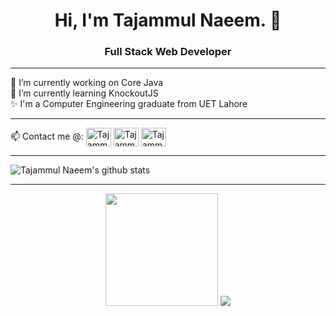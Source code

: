 <h1 align="center">Hi, I'm Tajammul Naeem. 👋</h1>
<h3 align = "center"> Full Stack Web Developer</h3>
<hr>

🔭 I’m currently working on Core Java<br>
🌱 I’m currently learning KnockoutJS<br>
✨ I'm a Computer Engineering graduate from UET Lahore<br>

<hr>

📫 Contact me @: 
 <a href="https://www.linkedin.com/in/tajammul-naeem-b21b75205/" target="blank"><img align="center" src="https://cdn.jsdelivr.net/npm/simple-icons@3.0.1/icons/linkedin.svg" alt="Tajammul Naeem" height="30" width="40" /></a>
 <a href="http://www.facebook.com/tajammulnaeem" target="blank"><img align="center" src="https://cdn.jsdelivr.net/npm/simple-icons@3.0.1/icons/facebook.svg" alt="Tajammul Naeem" height="30" width="40" /></a>
 <a href="https://www.instagram.com/tajammul_naeem/" target="blank"><img align="center" src="https://cdn.jsdelivr.net/npm/simple-icons@3.0.1/icons/instagram.svg" alt="Tajammul Naeem" height="30" width="40" /></a>
<hr>

![Tajammul Naeem's github stats](https://github-readme-stats.vercel.app/api?username=tajammulnaeem&show_icons=true&count_private=true)
<hr>

<p align="center">
    <img height="180em" src="https://github-readme-streak-stats.herokuapp.com/?user=tajammulnaeem&theme=dark&hide_border=true&background=0D1117&stroke=0000&count_private=true&include_all_commits=true" />
    <img src="https://activity-graph.herokuapp.com/graph?username=tajammulnaeem&count_private=true&hide_border=true&bg_color=0d1117&theme=github" />
  </p>
